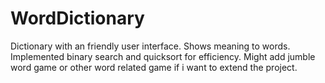 # WordDictionary
Dictionary with an friendly user interface.
Shows meaning to words.
Implemented binary search and quicksort for efficiency.
Might add jumble word game or other word related game if i want to extend the project.
